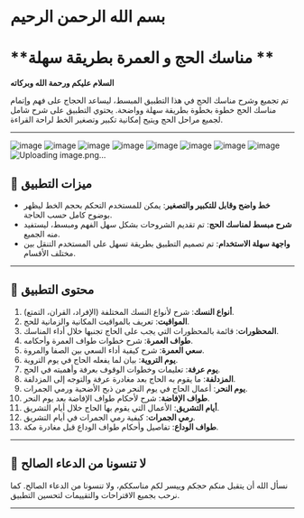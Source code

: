 # بسم الله الرحمن الرحيم

# **مناسك الحج و العمرة بطريقة سهلة **

**السلام عليكم ورحمة الله وبركاته**

تم تجميع وشرح مناسك الحج في هذا التطبيق المبسط، ليساعد الحجاج على فهم وإتمام مناسك الحج خطوة بخطوة بطريقة سهلة وواضحة. يحتوي التطبيق على شرح شامل لجميع مراحل الحج ويتيح إمكانية تكبير وتصغير الخط لراحة القراءة.

---

![image](https://github.com/user-attachments/assets/50f8c729-fc7f-4475-b6b9-3749b7778dc1)
![image](https://github.com/user-attachments/assets/2f383662-e9cf-41f8-9f9e-23a62a3530ca)
![image](https://github.com/user-attachments/assets/3e7032fc-f4dd-4ac3-8d8f-65950cc86822)
![image](https://github.com/user-attachments/assets/f8a6b765-168d-40f1-a347-b9364632eb6d)
![image](https://github.com/user-attachments/assets/817f2db3-7388-4b98-9841-c69cbb543875)
![image](https://github.com/user-attachments/assets/0fb3084b-fa96-4722-bfd4-0ee7c6e72d1d)
![image](https://github.com/user-attachments/assets/18b3ed7a-09d0-4e79-9eee-8376502ac74d)
![image](https://github.com/user-attachments/assets/6b7a8c2c-d729-4f3e-b36f-5e5b189b2818)
![Uploading image.png…]()


## 🌟 **ميزات التطبيق**

- **خط واضح وقابل للتكبير والتصغير**: يمكن للمستخدم التحكم بحجم الخط ليظهر بوضوح كامل حسب الحاجة.
- **شرح مبسط لمناسك الحج**: تم تقديم الشروحات بشكل سهل الفهم ومبسط، ليستفيد منه الجميع.
- **واجهة سهلة الاستخدام**: تم تصميم التطبيق بطريقة تسهل على المستخدم التنقل بين مختلف الأقسام.

---

## 🕋 **محتوى التطبيق**

1. **أنواع النسك**: شرح لأنواع النسك المختلفة (الإفراد، القران، التمتع).
2. **المواقيت**: تعريف بالمواقيت المكانية والزمانية للحج.
3. **المحظورات**: قائمة بالمحظورات التي يجب على الحاج تجنبها خلال أداء المناسك.
4. **طواف العمرة**: شرح خطوات طواف العمرة وأحكامه.
5. **سعي العمرة**: شرح كيفية أداء السعي بين الصفا والمروة.
6. **يوم التروية**: بيان لما يفعله الحاج في يوم التروية.
7. **يوم عرفة**: تعليمات وخطوات الوقوف بعرفة وأهميته في الحج.
8. **المزدلفة**: ما يقوم به الحاج بعد مغادرة عرفة والتوجه إلى المزدلفة.
9. **يوم النحر**: أعمال الحاج في يوم النحر من ذبح الأضحية ورمي الجمرات.
10. **طواف الإفاضة**: شرح لأحكام طواف الإفاضة بعد يوم النحر.
11. **أيام التشريق**: الأعمال التي يقوم بها الحاج خلال أيام التشريق.
12. **رمي الجمرات**: كيفية رمي الجمرات في أيام التشريق.
13. **طواف الوداع**: تفاصيل وأحكام طواف الوداع قبل مغادرة مكة.

---

## 🙏 **لا تنسونا من الدعاء الصالح**

نسأل الله أن يتقبل منكم حجكم وييسر لكم مناسككم، ولا تنسونا من الدعاء الصالح. كما نرحب بجميع الاقتراحات والتقييمات لتحسين التطبيق.

---
